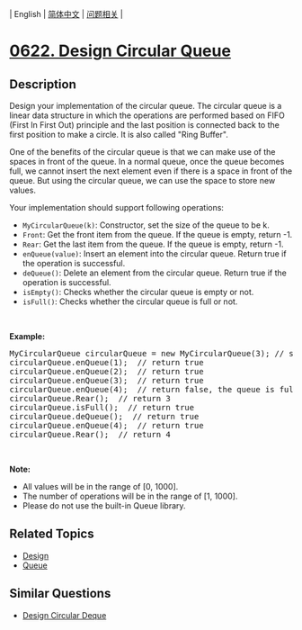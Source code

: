 
| English | [简体中文](README.md) | [问题相关](QUESTION.md) |
# [0622. Design Circular Queue](https://leetcode-cn.com/problems/design-circular-queue/)
## Description
<p>Design your implementation of the circular queue. The circular queue is a linear data structure in which the operations are performed based on FIFO (First In First Out) principle and the last position is connected back to the first position to make a circle. It is also called &quot;Ring Buffer&quot;.</p>

<p>One of the benefits of the circular queue is that we can make use of the spaces in front of the queue. In a normal queue, once the queue becomes full, we cannot insert the next element even if there is a space in front of the queue. But using the circular queue, we can use the space to store new values.</p>

<p>Your implementation should support following operations:</p>

<ul>
	<li><code>MyCircularQueue(k)</code>: Constructor, set the size of the queue to be k.</li>
	<li><code>Front</code>: Get the front item from the queue. If the queue is empty, return -1.</li>
	<li><code>Rear</code>: Get the last item from the queue. If the queue is empty, return -1.</li>
	<li><code>enQueue(value)</code>: Insert an element into the circular queue. Return true if the operation is successful.</li>
	<li><code>deQueue()</code>: Delete an element from the circular queue. Return true if the operation is successful.</li>
	<li><code>isEmpty()</code>: Checks whether the circular queue is empty or not.</li>
	<li><code>isFull()</code>: Checks whether the circular queue is full or not.</li>
</ul>

<p>&nbsp;</p>

<p><strong>Example:</strong></p>

<pre>
MyCircularQueue circularQueue = new MyCircularQueue(3); // set the size to be 3
circularQueue.enQueue(1); &nbsp;// return true
circularQueue.enQueue(2); &nbsp;// return true
circularQueue.enQueue(3); &nbsp;// return true
circularQueue.enQueue(4); &nbsp;// return false, the queue is full
circularQueue.Rear(); &nbsp;// return 3
circularQueue.isFull(); &nbsp;// return true
circularQueue.deQueue(); &nbsp;// return true
circularQueue.enQueue(4); &nbsp;// return true
circularQueue.Rear(); &nbsp;// return 4
</pre>
&nbsp;

<p><strong>Note:</strong></p>

<ul>
	<li>All values will be in the range of [0, 1000].</li>
	<li>The number of operations will be in the range of&nbsp;[1, 1000].</li>
	<li>Please do not use the built-in Queue library.</li>
</ul>

## Related Topics
- [Design](https://leetcode-cn.com/tag/design)
- [Queue](https://leetcode-cn.com/tag/queue)
## Similar Questions
- [Design Circular Deque](../0641/README_EN.md)

